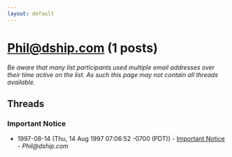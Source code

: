 ```yaml
---
layout: default
---
```


# Phil@dship.com (1 posts)

_Be aware that many list participants used multiple email addresses over their time active on the list. As such this page may not contain all threads available._

## Threads

### Important Notice
+ 1997-08-14 (Thu, 14 Aug 1997 07:06:52 -0700 (PDT)) - [Important Notice](/archive/1997/08/36789599c575fd60d210104e4216de7ed3161b573268f789b6e03b9cbd5c0e23) - _Phil@dship.com_

